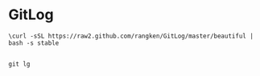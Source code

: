 GitLog
======

	\curl -sSL https://raw2.github.com/rangken/GitLog/master/beautiful | bash -s stable


	git lg
